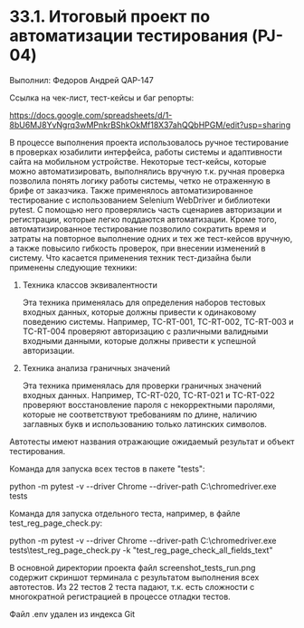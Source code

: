 # 33.1. Итоговый проект по автоматизации тестирования (PJ-04) 
Выполнил: Федоров Андрей QAP-147

Ссылка на чек-лист, тест-кейсы и баг репорты:

https://docs.google.com/spreadsheets/d/1-8bU6MJ8YvNgrq3wMPnkrBShkOkMf18X37ahQQbHPGM/edit?usp=sharing

В процессе выполнения проекта использовалось ручное тестирование в проверках юзабилити интерфейса, работы системы
и адаптивности сайта на мобильном устройстве. Некоторые тест-кейсы, которые можно автоматизировать, выполнялись 
вручную т.к. ручная проверка позволила понять логику работы системы, четко не отраженную в брифе от заказчика. 
Также применялось автоматизированное тестирование с использованием Selenium WebDriver и библиотеки pytest. С помощью 
него проверялись часть сценариев авторизации и регистрации, которые легко поддаются автоматизации. Кроме того, автоматизированное
тестирование позволило сократить время и затраты на повторное выполнение одних и тех же тест-кейсов вручную, а также 
повысило гибкость проверок, при внесении изменений в систему.
    Что касается применения техник тест-дизайна были применены следующие техники:
1. Техника классов эквивалентности

    Эта техника применялась для определения наборов тестовых входных данных, которые должны привести к одинаковому поведению системы. 
    Например, TC-RT-001, TC-RT-002, TC-RT-003 и TC-RT-004 проверяют авторизацию с различными валидными входными данными, 
    которые должны привести к успешной авторизации.
2. Техника анализа граничных значений

    Эта техника применялась для проверки граничных значений входных данных. Например, TC-RT-020, TC-RT-021 и TC-RT-022 
    проверяют восстановление пароля с некорректными паролями, которые не соответствуют требованиям по длине, наличию заглавных 
    букв и использованию только латинских символов.

Автотесты имеют названия отражающие ожидаемый результат и объект тестирования.

Команда для запуска всех тестов в пакете "tests":

python -m pytest -v --driver Chrome --driver-path C:\\chromedriver.exe tests

Команда для запуска отдельного теста, например, в файле test_reg_page_check.py:

python -m pytest -v --driver Chrome --driver-path C:\\chromedriver.exe tests\\test_reg_page_check.py -k "test_reg_page_check_all_fields_text"

В основной директории проекта файл screenshot_tests_run.png содержит скриншот терминала с результатом выполнения всех
автотестов. Из 22 тестов 2 теста падают, т.к. есть сложности с многократной регистрацией в процессе отладки тестов.

Файл .env удален из индекса Git
